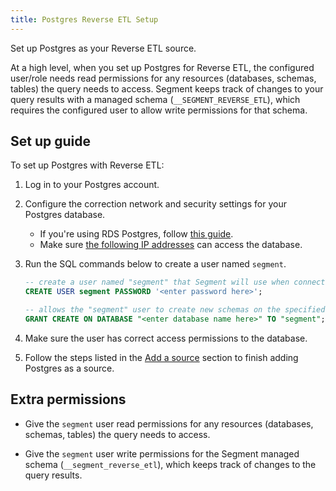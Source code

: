 ```yaml
---
title: Postgres Reverse ETL Setup
---
```


Set up Postgres as your Reverse ETL source.

At a high level, when you set up Postgres for Reverse ETL, the configured user/role needs read permissions for any resources (databases, schemas, tables) the query needs to access. Segment keeps track of changes to your query results with a managed schema (`__SEGMENT_REVERSE_ETL`), which requires the configured user to allow write permissions for that schema.

## Set up guide
To set up Postgres with Reverse ETL:

1. Log in to your Postgres account.
2. Configure the correction network and security settings for your Postgres database. 
    * If you're using RDS Postgres, follow [this guide](/docs/connections/storage/catalog/postgres/#network-permissions-for-segment-to-rds). 
    * Make sure [the following IP addresses](/docs/connections/storage/warehouses/faq/#which-ips-should-i-allowlist) can access the database. 
3. Run the SQL commands below to create a user named `segment`.

    ```sql
    -- create a user named "segment" that Segment will use when connecting to your Postgres cluster.
    CREATE USER segment PASSWORD '<enter password here>';

    -- allows the "segment" user to create new schemas on the specified database. (this is the name you chose when provisioning your cluster) 
    GRANT CREATE ON DATABASE "<enter database name here>" TO "segment";
    ```
4. Make sure the user has correct access permissions to the database.
5. Follow the steps listed in the [Add a source](/docs/connections/reverse-etl/#step-1-add-a-source) section to finish adding Postgres as a source. 

## Extra permissions
* Give the `segment` user read permissions for any resources (databases, schemas, tables) the query needs to access. 

* Give the `segment` user write permissions for the Segment managed schema (`__segment_reverse_etl`), which keeps track of changes to the query results.  
